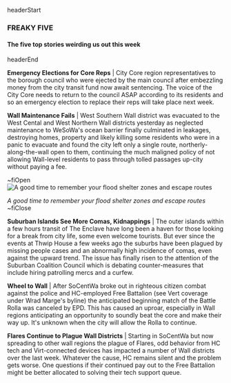 headerStart

### FREAKY FIVE

#### The five top stories weirding us out this week

headerEnd

**Emergency Elections for Core Reps** | City Core region representatives to the borough council who were ejected by the main council after embezzling money from the city transit fund now await sentencing. The voice of the City Core needs to return to the council ASAP according to its residents and so an emergency election to replace their reps will take place next week. 

**Wall Maintenance Fails** | West Southern Wall district was evacuated to the West Cental and West Northern Wall districts yesterday as neglected maintenance to WeSoWa's ocean barrier finally culminated in leakages, destroying homes, property and likely killing some residents who were in a panic to evacuate and found the city left only a single route, northerly-along-the-wall open to them, continuing the much maligned policy of not allowing Wall-level residents to pass through tolled passages up-city without paying a fee.  

~fiOpen
![A good time to remember your flood shelter zones and escape routes](https://media.giphy.com/media/1wQbDA84B8CcqjPpcI/giphy.gif)
  <figcaption class="figcaption">
    <em>A good time to remember your flood shelter zones and escape routes</em>
  </figcaption>
~fiClose

**Suburban Islands See More Comas, Kidnappings** | The outer islands within a few hours transit of The Enclave have long been a haven for those looking for a break from city life, some even welcome tourists. But ever since the events at Thwip House a few weeks ago the suburbs have been plagued by missing people cases and an abnormally high incidence of comas, even against the upward trend. The issue has finally risen to the attention of the Suburban Coalition Council which is debating counter-measures that include hiring patrolling mercs and a curfew. 

**Wheel to Wall** | After SoCentWa broke out in righteous citizen combat against the police and HC-employed Free Battalion (see Vert coverage under Wrad Marge's byline) the anticipated beginning match of the Battle Rolla was canceled by EPD. This has caused an uproar, especially in Wall regions anticipating an opportunity to soundly beat the core and make their way up. It's unknown when the city will allow the Rolla to continue. 

**Flares Continue to Plague Wall Districts** | Starting in SoCentWa but now spreading to other wall regions the plague of Flares, odd behavior from HC tech and Virt-connected devices has impacted a number of Wall districts over the last week. Whatever the cause, HC remains silent and the problem gets worse. One questions if their continued pay out to the Free Battalion might be better allocated to solving their tech support queue. 
